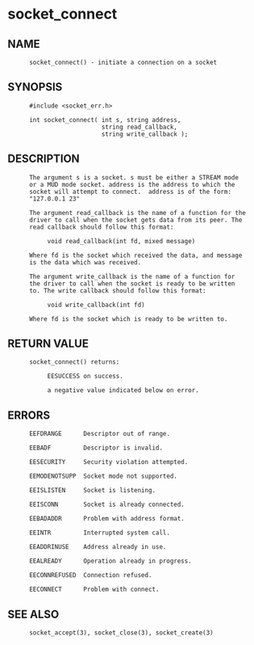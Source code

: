 # socket_connect
## NAME
          socket_connect() - initiate a connection on a socket

## SYNOPSIS
          #include <socket_err.h>

          int socket_connect( int s, string address,
                              string read_callback,
                              string write_callback );

## DESCRIPTION
          The argument s is a socket. s must be either a STREAM mode
          or a MUD mode socket. address is the address to which the
          socket will attempt to connect.  address is of the form:
          "127.0.0.1 23"

          The argument read_callback is the name of a function for the
          driver to call when the socket gets data from its peer. The
          read callback should follow this format:

               void read_callback(int fd, mixed message)

          Where fd is the socket which received the data, and message
          is the data which was received.

          The argument write_callback is the name of a function for
          the driver to call when the socket is ready to be written
          to. The write callback should follow this format:

               void write_callback(int fd)

          Where fd is the socket which is ready to be written to.

## RETURN VALUE
          socket_connect() returns:

               EESUCCESS on success.

               a negative value indicated below on error.

## ERRORS
          EEFDRANGE      Descriptor out of range.

          EEBADF         Descriptor is invalid.

          EESECURITY     Security violation attempted.

          EEMODENOTSUPP  Socket mode not supported.

          EEISLISTEN     Socket is listening.

          EEISCONN       Socket is already connected.

          EEBADADDR      Problem with address format.

          EEINTR         Interrupted system call.

          EEADDRINUSE    Address already in use.

          EEALREADY      Operation already in progress.

          EECONNREFUSED  Connection refused.

          EECONNECT      Problem with connect.

## SEE ALSO
          socket_accept(3), socket_close(3), socket_create(3)
